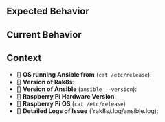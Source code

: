 <!-- Provide a general summary of the issue in the Title above -->
<!-- Please note that if this is a support issue, community support is provided at https://discourse.rak8s.io -->

## Expected Behavior
<!-- What stage in the playbook are you at and what do you expect to be happening?-->

## Current Behavior
<!-- What is happening at the current stage in the playbook? -->

## Context
<!-- Describe your environment in detail. The more, the better -->
- [] **OS running Ansible from** (`cat /etc/release`):
- [] **Version of Rak8s**: 
- [] **Version of Ansible** (`ansible --version`):
- [] **Raspberry Pi Hardware Version**:
- [] **Raspberry Pi OS** (`cat /etc/release`)
- [] **Detailed Logs of Issue** (`rak8s/.log/ansible.log): 
